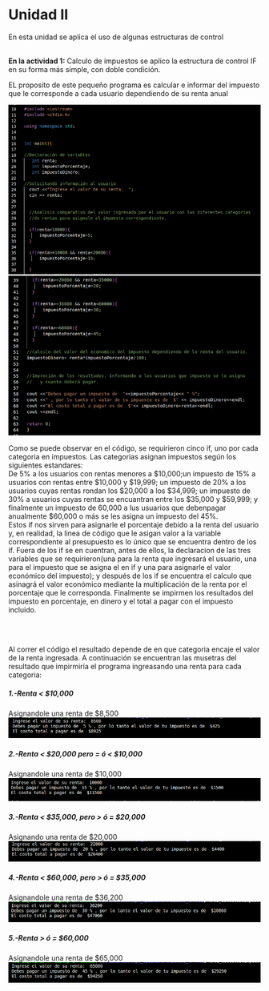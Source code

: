 
<h1>Unidad II</h1>
<p>En esta unidad se aplica el uso de algunas estructuras de control</p><br>
<b>En la actividad 1:</b> Calculo de impuestos se aplico la estructura de control IF en su forma más simple, con doble condición.
<p>EL proposito de este pequeño programa es calcular e informar del impuesto que le corresponde a cada usuario dependiendo de su renta anual</p>
<img src="imagenes/code1.png" >
<img src="imagenes/code2.png" >

<P>Como se puede observar en el código, se requirieron cinco if, uno por cada categoria en impuestos. Las categorias asignan impuestos según los siguientes estandares:<br>
  De 5% a los usuarios con rentas menores a $10,000;un impuesto de 15% a usuarios con rentas entre $10,000 y $19,999; un impuesto de 20% a los usuarios cuyas rentas rondan los $20,000 a los $34,999; un impuesto de 30% a usuarios cuyas rentas se encuantran entre los $35,000 y $59,999; y finalmente un impuesto de 60,000 a lus usuarios que debenpagar anualmente $60,000 o más se les asigna un impuesto del 45%.<br>
Estos if nos sirven para asignarle el porcentaje debido a la renta del usuario y, en realidad, la linea de código que le asigan valor a la variable correspondiente al presupuesto es lo único que se encuentra dentro de los if.
Fuera de los if se en cuentran, antes de ellos, la declaracion de las tres variables que se requirieron(una para la renta que ingresará el usuario, una para el impuesto que se asigna el en if y una para asignarle el valor económico del impuesto); y después de los if se encuentra el calculo que asinagrá el valor económico mediante la multiplicación de la renta por el porcentaje que le corresponda. Finalmente se impirmen los resultados del impuesto en porcentaje, en dinero y el total a pagar con el impuesto incluido.</P>
<br><br>
<p>Al correr el código el resultado depende de en que categoria encaje el valor de la renta ingresada. A continuación se encuentran las musetras del resultado que impirmiría el programa ingreasando una renta para cada categoria:</p>

<h5>1.-Renta < $10,000</h5>
Asignandole una renta de $8,500<br>
<img src="imagenes/ejmplo8500.png" ><br>
  
  <h5>2.-Renta < $20,000 pero = ó < $10,000</h5>
    Asignandole una renta de $10,000<br>
<img src="imagenes/ejemplo10000.png" ><br>
    
  <h5>3.-Renta <  $35,000, pero > ó = $20,000</h5>
      Asignando una renta de $20,000<br>
<img src="imagenes/ejemplo20000.png" ><br>
      
  <h5> 4.-Renta <  $60,000, pero > ó = $35,000</h5>
       Asignandole una renta de $36,200<br>
<img src="imagenes/ejemplo36200.png" ><br>
      
   <h5>5.-Renta > ó = $60,000</h5>
       Asignandole una renta de $65,000<br>
<img src="imagenes/ejemplo65000.png" ><br>
   
    
  
